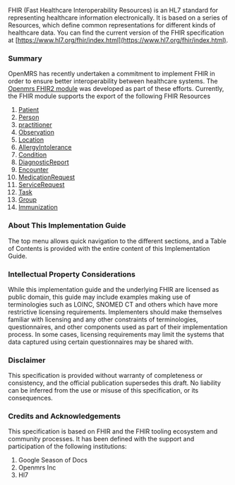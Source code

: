 FHIR (Fast Healthcare Interoperability Resources) is an HL7 standard for representing healthcare information electronically.
It is based on a series of Resources, which define common representations for different kinds of healthcare data. You can
find the current version of the FHIR specification
at [https://www.hl7.org/fhir/index.html](https://www.hl7.org/fhir/index.html).

### Summary <a name="summary"/>

OpenMRS has recently undertaken a commitment to implement FHIR in order to ensure better interoperability between healthcare
systems. The
[Openmrs FHIR2 module](https://github.com/openmrs/openmrs-module-fhir2) was developed as part of these efforts. Currently,
the FHIR module supports the export of the following FHIR Resources

1. [Patient](https://fhir.openmrs.org/StructureDefinition-omrs-patient.html)
2. [Person](https://fhir.openmrs.org/StructureDefinition-omrs-person.html)
3. [practitioner](https://fhir.openmrs.org/StructureDefinition-omrs-practitioner.html)
4. [Observation](https://fhir.openmrs.org/StructureDefinition-OpenMRS-observation.html)
5. [Location](https://fhir.openmrs.org/StructureDefinition-omrs-location.html)
6. [AllergyIntolerance](https://fhir.openmrs.org/StructureDefinition-omrs-AllergyIntolerance.html)
7. [Condition](https://fhir.openmrs.org/StructureDefinition-omrs-Condition.html)
8. [DiagnosticReport](https://fhir.openmrs.org/StructureDefinition-OpenMRS-diagnostic-report.html)
9. [Encounter](https://fhir.openmrs.org/StructureDefinition-omrs-encounter.html)
10. [MedicationRequest](https://fhir.openmrs.org/StructureDefinition-omrs-medication-request.html)
11. [ServiceRequest](https://fhir.openmrs.org/StructureDefinition-OpenMRS-service-request.html)
12. [Task](https://fhir.openmrs.org/StructureDefinition-OpenMRS-task.html)
13. [Group](https://fhir.openmrs.org/StructureDefinition-omrs-group.html)
14. [Immunization](https://fhir.openmrs.org/StructureDefinition-omrs-immunization.html)

### About This Implementation Guide <a name="about"/>
The top menu allows quick navigation to the different sections, and a Table of Contents is provided with the entire content of this Implementation Guide.

### Intellectual Property Considerations <a name="ip"/>
While this implementation guide and the underlying FHIR are licensed as public domain, this guide may include examples making use of terminologies such as LOINC, SNOMED CT and others which have more restrictive licensing requirements. Implementers should make themselves familiar with licensing and any other constraints of terminologies, questionnaires, and other components used as part of their implementation process. In some cases, licensing requirements may limit the systems that data captured using certain questionnaires may be shared with.

### Disclaimer
This specification is provided without warranty of completeness or consistency, and the official publication supersedes this draft. No liability can be inferred from the use or misuse of this specification, or its consequences.

### Credits and Acknowledgements
This specification is based on FHIR and the FHIR tooling ecosystem and community processes. It has been defined with the support and participation of the following institutions:
1. Google Season of Docs
2. Openmrs Inc
3. Hl7
